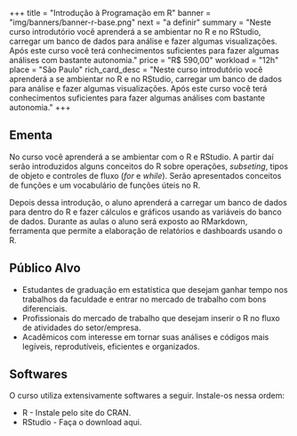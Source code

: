 +++
title = "Introdução à Programação em R"
banner = "img/banners/banner-r-base.png"
next = "a definir"
summary = "Neste curso introdutório você aprenderá a se ambientar no R e no RStudio, carregar um banco de dados para análise e fazer algumas visualizações. Após este curso você terá conhecimentos suficientes para fazer algumas análises com bastante autonomia."
price = "R$ 590,00"
workload = "12h"
place = "São Paulo"
rich_card_desc = "Neste curso introdutório você aprenderá a se ambientar no R e no RStudio, carregar um banco de dados para análise e fazer algumas visualizações. Após este curso você terá conhecimentos suficientes para fazer algumas análises com bastante autonomia."
+++

## Ementa

No curso você aprenderá a se ambientar com o R e RStudio. A partir daí serão 
introduzidos alguns conceitos do R sobre operações, *subseting*, tipos de objeto
e controles de fluxo (*for* e *while*). Serão apresentados conceitos de funções e 
um vocabulário de funções úteis no R.

Depois dessa introdução, o aluno aprenderá a carregar um banco de dados para dentro
do R e fazer cálculos e gráficos usando as variáveis do banco de dados. Durante as 
aulas o aluno será exposto ao RMarkdown, ferramenta que permite a elaboração de 
relatórios e dashboards usando o R.

## Público Alvo

* Estudantes de graduação em estatística que desejam ganhar tempo nos trabalhos da faculdade e entrar no mercado de trabalho com bons diferenciais.
* Profissionais do mercado de trabalho que desejam inserir o R no fluxo de atividades do setor/empresa.
* Acadêmicos com interesse em tornar suas análises e códigos mais legíveis, reprodutíveis, eficientes e organizados.

## Softwares

O curso utiliza extensivamente softwares a seguir. Instale-os nessa ordem:

* R - Instale pelo site do CRAN.
* RStudio - Faça o download aqui.

